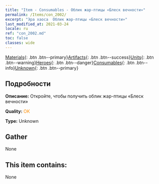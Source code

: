 ```yaml
---
title: "Item - Consumables - Облик жар-птицы «Блеск вечности»"
permalink: /Items/con_2002/
excerpt: "Эра хаоса  Облик жар-птицы «Блеск вечности»"
last_modified_at: 2021-03-24
locale: ru
ref: "con_2002.md"
toc: false
classes: wide
---
```

 [Materials](/ru/Items/){: .btn .btn--primary}[Artifacts](/ru/Items/Artifacts/){: .btn .btn--success}[Units](/ru/Items/Units/){: .btn .btn--warning}[Heroes](/ru/Items/Heroes/){: .btn .btn--danger}[Consumables](/ru/Items/Consumables/){: .btn .btn--info}[Unknown](/ru/Items/Unknown/){: .btn .btn--primary}

## Подробности
 **Описание:** Откройте, чтобы получить облик жар-птицы «Блеск вечности»

 **Quality:** <span style="color: #FF8C00">OK</span>

 **Type:** Unknown

## Gather

  None

## This item contains:

  None

